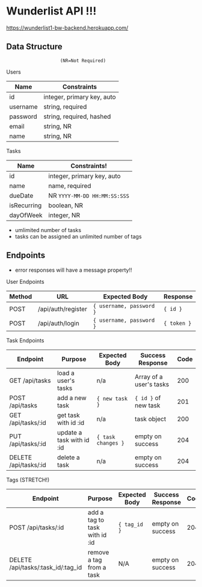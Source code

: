 # Wunderlist API !!!


https://wunderlist1-bw-backend.herokuapp.com/

## Data Structure
                        (NR=Not Required)
Users

| Name       |  Constraints               |
| ---------- | -------------------------- |
| id         | integer, primary key, auto |
| username   | string, required           |
| password   | string, required, hashed   |
| email      | string, NR                 |
| name       | string, NR                 |

Tasks

| Name        |       Constraints!                                   |
| ----------- | ---------------------------------------------------- |
| id          | integer, primary key, auto                           |
| name        | name, required                                       |
| dueDate     | NR `YYYY-MM-DD HH:MM:SS:SSS`                         |
| isRecurring | boolean, NR                                          |
| dayOfWeek   | integer, NR                                          |

-  umlimited number of tasks
- tasks can be assigned an unlimited number of tags

## Endpoints

- error responses will have a message property!!

User Endpoints

| Method |  URL               |         Expected Body    |         Response |
| ------ | ------------------ | ------------------------ | ---------------- |
| POST   | /api/auth/register | `{ username, password }` | `{ id }`         |
| POST   | /api/auth/login    | `{ username, password }` | `{ token }`      |

Task Endpoints

| Endpoint              | Purpose                   | Expected Body      | Success Response        |    Code      |
| --------------------- | ------------------------- | ------------------ | ----------------------- | ------------ |
| GET /api/tasks        | load a user's tasks       | n/a                | Array of a user's tasks | 200          |
| POST /api/tasks       | add a new task            | `{ new task }`     | `{ id }` of new task    | 201          |
| GET /api/tasks/:id    | get task with id :id      | n/a                | task object             | 200          |
| PUT /api/tasks/:id    | update a task with id :id | `{ task changes }` | empty on success        | 204          |
| DELETE /api/tasks/:id | delete a task             | n/a                | empty on success        | 204          |

Tags (STRETCH!)

| Endpoint                           | Purpose                       | Expected Body | Success Response |     Code     |
| ---------------------------------- | ----------------------------- | ------------- | ---------------- | ------------ |
| POST /api/tasks/:id                | add a tag to task with id :id | `{ tag_id }`  | empty on success | 204          |
| DELETE /api/tasks/:task_id/:tag_id | remove a tag from a task      | N/A           | empty on success | 204          |
